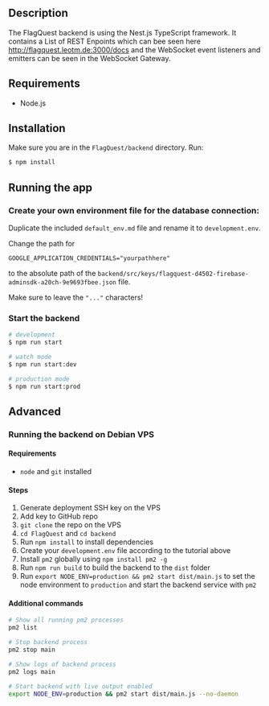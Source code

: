 
## Description

The FlagQuest backend is using the Nest.js TypeScript framework. It contains a List of REST Enpoints which can bee seen here http://flagquest.leotm.de:3000/docs and the WebSocket event listeners and emitters can be seen in the WebSocket Gateway.

## Requirements

- Node.js

## Installation

Make sure you are in the `FlagQuest/backend` directory.
Run: 
```bash
$ npm install
```

## Running the app

### Create your own environment file for the database connection:

Duplicate the included `default_env.md` file and rename it to `development.env`.

Change the path for

```env
GOOGLE_APPLICATION_CREDENTIALS="yourpathhere"
```
to the absolute path of the `backend/src/keys/flagquest-d4502-firebase-adminsdk-a20ch-9e9693fbee.json` file.

Make sure to leave the `"..."` characters!

### Start the backend

```bash
# development
$ npm run start

# watch mode
$ npm run start:dev

# production mode
$ npm run start:prod
```


## Advanced

### Running the backend on Debian VPS

#### Requirements

- `node` and `git` installed

#### Steps

1. Generate deployment SSH key on the VPS
2. Add key to GitHub repo
3. `git clone` the repo on the VPS
4. `cd FlagQuest` and `cd backend`
5. Run `npm install` to install dependencies
6. Create your `development.env` file according to the tutorial above
7. Install `pm2` globally using `npm install pm2 -g`
8. Run `npm run build` to build the backend to the `dist` folder
9. Run `export NODE_ENV=production && pm2 start dist/main.js` to set the node environment to `production` and start the backend service with `pm2`

#### Additional commands

```bash
# Show all running pm2 processes
pm2 list

# Stop backend process
pm2 stop main

# Show logs of backend process
pm2 logs main

# Start backend with live output enabled
export NODE_ENV=production && pm2 start dist/main.js --no-daemon
```
